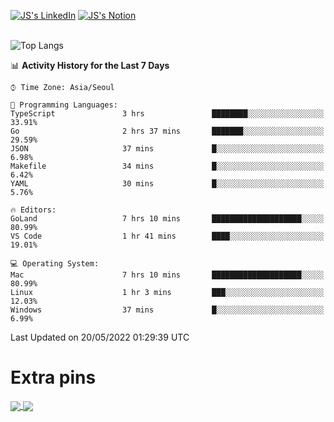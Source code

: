 
[![JS's LinkedIn](https://img.shields.io/badge/LinkedIn-blue?style=for-the-badge&logo=linkedin)](https://www.linkedin.com/in/jaeseung-lee-5a2a32139/) 
[![JS's Notion](https://img.shields.io/badge/Notion-black?style=for-the-badge&logo=notion)](https://bit.ly/ljswiki1) <br><br>
<!-- ![JS's GitHub stats](https://github-readme-stats-lemon-five.vercel.app/api?username=tkxkd0159&hide=contribs,prs,stars,issues&show_icons=true&theme=react&include_all_commits=true)   -->
![Top Langs](https://github-readme-stats-lemon-five.vercel.app/api/top-langs/?username=tkxkd0159&layout=compact&hide=jupyter%20notebook,scss,html,css&langs_count=10)  


<!--START_SECTION:waka-->
📊 **Activity History for the Last 7 Days** 

```text
⌚︎ Time Zone: Asia/Seoul

💬 Programming Languages: 
TypeScript               3 hrs               ████████░░░░░░░░░░░░░░░░░   33.91% 
Go                       2 hrs 37 mins       ███████░░░░░░░░░░░░░░░░░░   29.59% 
JSON                     37 mins             █░░░░░░░░░░░░░░░░░░░░░░░░   6.98% 
Makefile                 34 mins             █░░░░░░░░░░░░░░░░░░░░░░░░   6.42% 
YAML                     30 mins             █░░░░░░░░░░░░░░░░░░░░░░░░   5.76%

🔥 Editors: 
GoLand                   7 hrs 10 mins       ████████████████████░░░░░   80.99% 
VS Code                  1 hr 41 mins        ████░░░░░░░░░░░░░░░░░░░░░   19.01%

💻 Operating System: 
Mac                      7 hrs 10 mins       ████████████████████░░░░░   80.99% 
Linux                    1 hr 3 mins         ███░░░░░░░░░░░░░░░░░░░░░░   12.03% 
Windows                  37 mins             █░░░░░░░░░░░░░░░░░░░░░░░░   6.99%

```


 Last Updated on 20/05/2022 01:29:39 UTC
<!--END_SECTION:waka-->

# Extra pins
<a href="https://github.com/tkxkd0159/go-chain">
  <img align="center" src="https://github-readme-stats-lemon-five.vercel.app/api/pin/?username=tkxkd0159&repo=go-chain&theme=react" />
</a>
<a href="https://github.com/tkxkd0159/dsalgo">
  <img align="center" src="https://github-readme-stats-lemon-five.vercel.app/api/pin/?username=tkxkd0159&repo=dsalgo&theme=react" />
</a>

<!---
- 🔭 I’m currently working on ...
- 🌱 I’m currently learning blockchain and distributed network
- 👯 I’m looking to collaborate on ...
- 🤔 I’m looking for help with ...
- 💬 Ask me about ...
- 📫 How to reach me: ...
- 😄 Pronouns: ...
- ⚡ Fun fact: ...
-->
